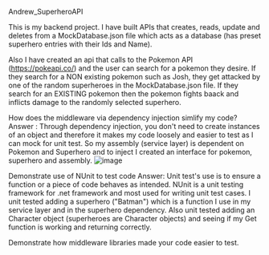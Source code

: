 Andrew_SuperheroAPI

This is my backend project. I have built APIs that creates, reads, update and deletes from a MockDatabase.json file which acts as a database (has preset superhero entries with their Ids and Name). 

Also I have created an api that calls to the Pokemon API (https://pokeapi.co/) and the user can search for a pokemon they desire. If they search for a NON existing pokemon such as Josh, they get attacked by one of the random superheroes in the MockDatabase.json file. If they search for an EXISTING pokemon then the pokemon fights baack and inflicts damage to the randomly selected superhero. 

How does the middleware via dependency injection simlify my code?
Answer : Through dependency injection, you don't need to create instances of an object and therefore it makes my code loosely and easier to test as I can mock for unit test. So my assembly (service layer) is dependent on Pokemon and Superhero and to inject I created an interface for pokemon, superhero and assembly.
![image](https://user-images.githubusercontent.com/109708208/183777036-42eecabb-d498-423a-ae24-e78a3353a51e.png)



Demonstrate use of NUnit to test code
Answer: Unit test's use is to ensure a function or a piece of code behaves as intended. NUnit is a unit testing framework for .net framework and most used for writing unit test cases. I unit tested adding a superhero ("Batman") which is a function I use in my service layer and in the superhero dependency. Also unit tested adding an Character object (superheroes are Character objects) and seeing if my Get function is working and returning correctly.

Demonstrate how middleware libraries made your code easier to test.
